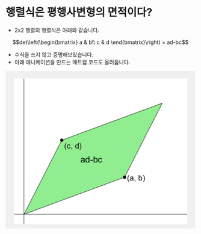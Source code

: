 # 행렬식은 평행사변형의 면적이다?

* 2x2 행렬의 행렬식은 아래와 같습니다.

$$det\left(\begin{bmatrix}
a & b\\
c & d
\end{bmatrix}\right) = ad-bc$$

* 수식을 쓰지 않고 증명해보았습니다.
* 아래 애니메이션을 만드는 매트랩 코드도 올려둡니다.

![](https://github.com/keizikang/MATLAB/blob/main/determinant_is_area/ad-bc_matlab.gif)
